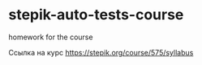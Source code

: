 # stepik-auto-tests-course

homework for the course

Cсылка на курс https://stepik.org/course/575/syllabus